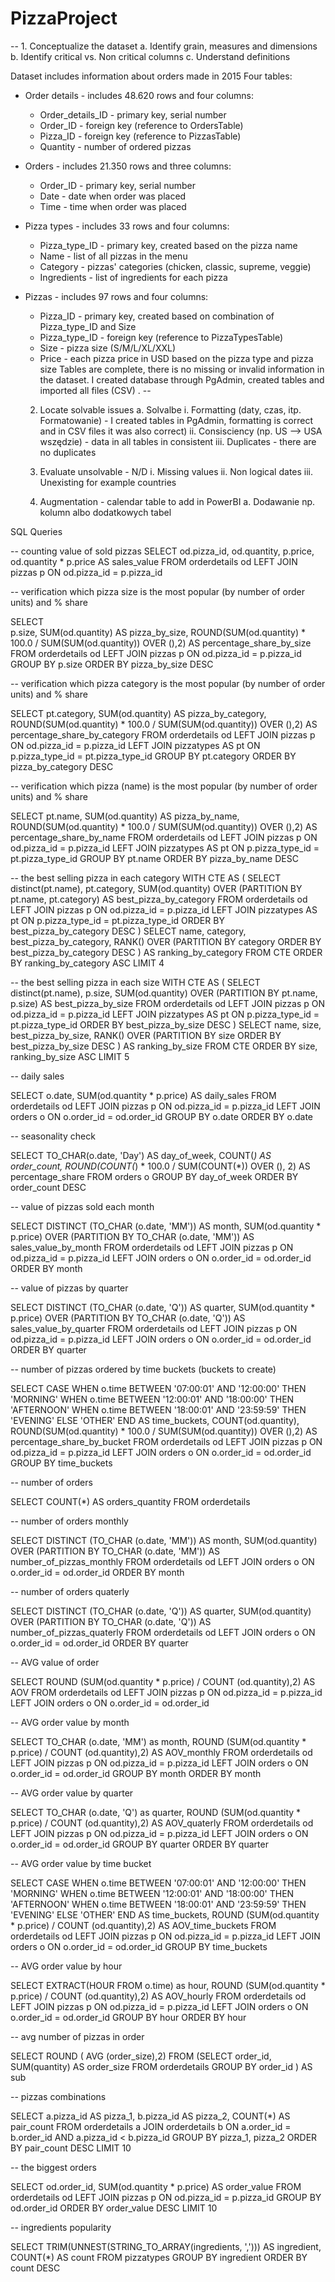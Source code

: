 # PizzaProject

--
	1. Conceptualize the dataset
		a. Identify grain, measures and dimensions
		b. Identify critical vs. Non critical columns
		c. Understand definitions

Dataset includes information about orders made in 2015
Four tables:
 - Order details - includes 48.620 rows and four columns:
     - Order_details_ID - primary key, serial number
     - Order_ID - foreign key (reference to OrdersTable)
     - Pizza_ID - foreign key (reference to PizzasTable)
     - Quantity - number of ordered pizzas 
 - Orders - includes 21.350 rows and three columns:
     - Order_ID - primary key, serial number
     - Date - date when order was placed
     - Time - time when order was placed
 - Pizza types - includes 33 rows and four columns:
     - Pizza_type_ID - primary key, created based on the pizza name
     - Name - list of all pizzas in the menu
     - Category - pizzas' categories (chicken, classic, supreme, veggie)
     - Ingredients - list of ingredients for each pizza
 - Pizzas - includes 97 rows and four columns:
     - Pizza_ID - primary key, created based on combination of Pizza_type_ID and Size
     - Pizza_type_ID - foreign key (reference to PizzaTypesTable)
     - Size - pizza size (S/M/L/XL/XXL)
     - Price - each pizza price in USD based on the pizza type and pizza size
Tables are complete, there is no missing or invalid information in the dataset.
I created database through PgAdmin, created tables and imported all files (CSV) .
--

	2. Locate solvable issues 
		a. Solvalbe
			i. Formatting (daty, czas, itp. Formatowanie) - I created tables in PgAdmin, formatting is correct and in CSV files it was also correct)
			ii. Consisciency (np. US --> USA wszędzie)  - data in all tables in consistent
			iii. Duplicates - there are no duplicates
	4. Evaluate unsolvable - N/D
			i. Missing values
			ii. Non logical dates
			iii. Unexisting for example countries

 
	5. Augmentation - calendar table to add in PowerBI
		a. Dodawanie np. kolumn albo dodatkowych tabel


SQL Queries

-- counting value of sold pizzas
SELECT od.pizza_id,
		od.quantity,
		p.price,
		od.quantity * p.price AS sales_value
FROM orderdetails od LEFT JOIN pizzas p ON od.pizza_id = p.pizza_id 

-- verification which pizza size is the most popular (by number of order units) and % share

SELECT  
    p.size,
    SUM(od.quantity) AS pizza_by_size,
    ROUND(SUM(od.quantity) * 100.0 / SUM(SUM(od.quantity)) OVER (),2) AS percentage_share_by_size
FROM orderdetails od 
LEFT JOIN pizzas p ON od.pizza_id = p.pizza_id 
GROUP BY p.size
ORDER BY pizza_by_size DESC


-- verification which pizza category is the most popular (by number of order units) and % share

SELECT  pt.category,
		SUM(od.quantity) AS pizza_by_category,
		ROUND(SUM(od.quantity) * 100.0 / SUM(SUM(od.quantity)) OVER (),2) AS percentage_share_by_category
FROM orderdetails od LEFT JOIN pizzas p ON od.pizza_id = p.pizza_id 
	LEFT JOIN pizzatypes AS pt ON p.pizza_type_id = pt.pizza_type_id
GROUP BY pt.category
ORDER BY pizza_by_category DESC

-- verification which pizza (name) is the most popular (by number of order units) and % share

SELECT  pt.name,
		SUM(od.quantity) AS pizza_by_name,
		ROUND(SUM(od.quantity) * 100.0 / SUM(SUM(od.quantity)) OVER (),2) AS percentage_share_by_name
FROM orderdetails od LEFT JOIN pizzas p ON od.pizza_id = p.pizza_id 
	LEFT JOIN pizzatypes AS pt ON p.pizza_type_id = pt.pizza_type_id
GROUP BY pt.name
ORDER BY pizza_by_name DESC

-- the best selling pizza in each category
WITH CTE AS
		(
		SELECT  distinct(pt.name),
		pt.category,
		SUM(od.quantity) OVER (PARTITION BY pt.name, pt.category) AS best_pizza_by_category
		FROM orderdetails od LEFT JOIN pizzas p ON od.pizza_id = p.pizza_id 
			LEFT JOIN pizzatypes AS pt ON p.pizza_type_id = pt.pizza_type_id
		ORDER BY best_pizza_by_category DESC
		)
SELECT  name,
		category, 
		best_pizza_by_category,
		RANK() OVER (PARTITION BY category ORDER BY best_pizza_by_category DESC ) AS ranking_by_category
FROM CTE
ORDER BY ranking_by_category ASC
LIMIT 4

-- the best selling pizza in each size
WITH CTE AS
		(
		SELECT  distinct(pt.name),
		p.size,
		SUM(od.quantity) OVER (PARTITION BY pt.name, p.size) AS best_pizza_by_size
		FROM orderdetails od LEFT JOIN pizzas p ON od.pizza_id = p.pizza_id 
			LEFT JOIN pizzatypes AS pt ON p.pizza_type_id = pt.pizza_type_id
		ORDER BY best_pizza_by_size DESC
		)
SELECT  name,
		size, 
		best_pizza_by_size,
		RANK() OVER (PARTITION BY size ORDER BY best_pizza_by_size DESC ) AS ranking_by_size
FROM CTE
ORDER BY size, ranking_by_size ASC
LIMIT 5

-- daily sales

SELECT o.date, 
       SUM(od.quantity * p.price) AS daily_sales
FROM orderdetails od 
LEFT JOIN pizzas p ON od.pizza_id = p.pizza_id
LEFT JOIN orders o ON o.order_id = od.order_id
GROUP BY o.date
ORDER BY o.date

-- seasonality check

SELECT TO_CHAR(o.date, 'Day') AS day_of_week, 
       COUNT(*) AS order_count,
       ROUND(COUNT(*) * 100.0 / SUM(COUNT(*)) OVER (), 2) AS percentage_share
FROM orders o
GROUP BY day_of_week
ORDER BY order_count DESC

-- value of pizzas sold each month 

SELECT DISTINCT (TO_CHAR (o.date, 'MM')) AS month,
		SUM(od.quantity * p.price) OVER (PARTITION BY TO_CHAR (o.date, 'MM'))  AS sales_value_by_month
FROM orderdetails od LEFT JOIN pizzas p ON od.pizza_id = p.pizza_id 
	LEFT JOIN orders o ON o.order_id = od.order_id
ORDER BY month 

-- value of pizzas by quarter

SELECT DISTINCT (TO_CHAR (o.date, 'Q')) AS quarter,
		SUM(od.quantity * p.price) OVER (PARTITION BY TO_CHAR (o.date, 'Q'))  AS sales_value_by_quarter
FROM orderdetails od LEFT JOIN pizzas p ON od.pizza_id = p.pizza_id 
	LEFT JOIN orders o ON o.order_id = od.order_id
ORDER BY quarter 

-- number of pizzas ordered by time buckets (buckets to create)

SELECT  CASE WHEN o.time BETWEEN '07:00:01' AND '12:00:00' THEN 'MORNING'
		WHEN o.time BETWEEN '12:00:01' AND '18:00:00' THEN 'AFTERNOON'
		WHEN o.time BETWEEN '18:00:01' AND '23:59:59' THEN 'EVENING'
		ELSE 'OTHER' END AS time_buckets,
		COUNT(od.quantity),
		ROUND(SUM(od.quantity) * 100.0 / SUM(SUM(od.quantity)) OVER (),2) AS percentage_share_by_bucket
FROM orderdetails od LEFT JOIN pizzas p ON od.pizza_id = p.pizza_id 
	LEFT JOIN orders o ON o.order_id = od.order_id
GROUP BY time_buckets

-- number of orders

SELECT COUNT(*) AS orders_quantity
FROM orderdetails

-- number of orders monthly

SELECT DISTINCT (TO_CHAR (o.date, 'MM')) AS month,
		SUM(od.quantity) OVER (PARTITION BY TO_CHAR (o.date, 'MM'))  AS number_of_pizzas_monthly
FROM orderdetails od LEFT JOIN orders o ON o.order_id = od.order_id
ORDER BY month 

-- number of orders quaterly

SELECT DISTINCT (TO_CHAR (o.date, 'Q')) AS quarter,
		SUM(od.quantity) OVER (PARTITION BY TO_CHAR (o.date, 'Q'))  AS number_of_pizzas_quaterly
FROM orderdetails od LEFT JOIN orders o ON o.order_id = od.order_id
ORDER BY quarter 

-- AVG value of order

SELECT ROUND (SUM(od.quantity * p.price) / COUNT (od.quantity),2) AS AOV
FROM orderdetails od LEFT JOIN pizzas p ON od.pizza_id = p.pizza_id 
	LEFT JOIN orders o ON o.order_id = od.order_id


-- AVG order value by month

SELECT  TO_CHAR (o.date, 'MM') as month,
		ROUND (SUM(od.quantity * p.price) / COUNT (od.quantity),2) AS AOV_monthly
FROM orderdetails od LEFT JOIN pizzas p ON od.pizza_id = p.pizza_id 
	LEFT JOIN orders o ON o.order_id = od.order_id
GROUP BY month
ORDER BY month

-- AVG order value by quarter

SELECT  TO_CHAR (o.date, 'Q') as quarter,
		ROUND (SUM(od.quantity * p.price) / COUNT (od.quantity),2) AS AOV_quaterly
FROM orderdetails od LEFT JOIN pizzas p ON od.pizza_id = p.pizza_id 
	LEFT JOIN orders o ON o.order_id = od.order_id
GROUP BY quarter
ORDER BY quarter

-- AVG order value by time bucket

SELECT  CASE WHEN o.time BETWEEN '07:00:01' AND '12:00:00' THEN 'MORNING'
		WHEN o.time BETWEEN '12:00:01' AND '18:00:00' THEN 'AFTERNOON'
		WHEN o.time BETWEEN '18:00:01' AND '23:59:59' THEN 'EVENING'
		ELSE 'OTHER' END AS time_buckets,
		ROUND (SUM(od.quantity * p.price) / COUNT (od.quantity),2) AS AOV_time_buckets
FROM orderdetails od LEFT JOIN pizzas p ON od.pizza_id = p.pizza_id 
	LEFT JOIN orders o ON o.order_id = od.order_id
GROUP BY time_buckets

-- AVG order value by hour

SELECT  EXTRACT(HOUR FROM o.time) as hour,
		ROUND (SUM(od.quantity * p.price) / COUNT (od.quantity),2) AS AOV_hourly
FROM orderdetails od LEFT JOIN pizzas p ON od.pizza_id = p.pizza_id 
	LEFT JOIN orders o ON o.order_id = od.order_id
GROUP BY hour
ORDER BY hour

-- avg number of pizzas in order

SELECT ROUND ( AVG (order_size),2)
FROM
		(SELECT order_id,
				SUM(quantity) AS order_size
		 FROM orderdetails
		 GROUP BY order_id
		) AS sub

-- pizzas combinations

SELECT a.pizza_id AS pizza_1, 
       b.pizza_id AS pizza_2, 
       COUNT(*) AS pair_count
FROM orderdetails a
JOIN orderdetails b ON a.order_id = b.order_id AND a.pizza_id < b.pizza_id
GROUP BY pizza_1, pizza_2
ORDER BY pair_count DESC
LIMIT 10

-- the biggest orders

SELECT od.order_id, 
       SUM(od.quantity * p.price) AS order_value
FROM orderdetails od 
LEFT JOIN pizzas p ON od.pizza_id = p.pizza_id
GROUP BY od.order_id
ORDER BY order_value DESC
LIMIT 10


-- ingredients popularity

SELECT TRIM(UNNEST(STRING_TO_ARRAY(ingredients, ','))) AS ingredient, 
       COUNT(*) AS count
FROM pizzatypes
GROUP BY ingredient
ORDER BY count DESC


